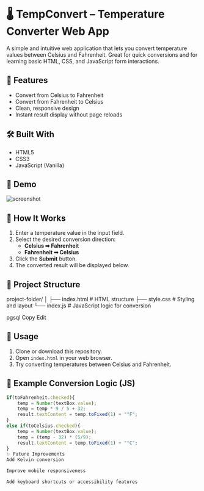 # 🌡️ TempConvert – Temperature Converter Web App

A simple and intuitive web application that lets you convert temperature values between Celsius and Fahrenheit. Great for quick conversions and for learning basic HTML, CSS, and JavaScript form interactions.

## 🚀 Features

- Convert from Celsius to Fahrenheit
- Convert from Fahrenheit to Celsius
- Clean, responsive design
- Instant result display without page reloads

## 🛠️ Built With

- HTML5
- CSS3
- JavaScript (Vanilla)

## 📸 Demo

![screenshot](screenshot.png) <!-- Add screenshot if available -->

## 📄 How It Works

1. Enter a temperature value in the input field.
2. Select the desired conversion direction:
   - **Celsius ➡ Fahrenheit**
   - **Fahrenheit ➡ Celsius**
3. Click the **Submit** button.
4. The converted result will be displayed below.

## 📁 Project Structure

project-folder/
│
├── index.html # HTML structure
├── style.css # Styling and layout
└── index.js # JavaScript logic for conversion

pgsql
Copy
Edit

## 🔧 Usage

1. Clone or download this repository.
2. Open `index.html` in your web browser.
3. Try converting temperatures between Celsius and Fahrenheit.

## 🧠 Example Conversion Logic (JS)

```js
if(toFahrenheit.checked){
    temp = Number(textBox.value);
    temp = temp * 9 / 5 + 32;
    result.textContent = temp.toFixed(1) + "°F";
}
else if(toCelsius.checked){
    temp = Number(textBox.value);
    temp = (temp - 32) * (5/9);
    result.textContent = temp.toFixed(1) + "°C";
}
✨ Future Improvements
Add Kelvin conversion

Improve mobile responsiveness

Add keyboard shortcuts or accessibility features
